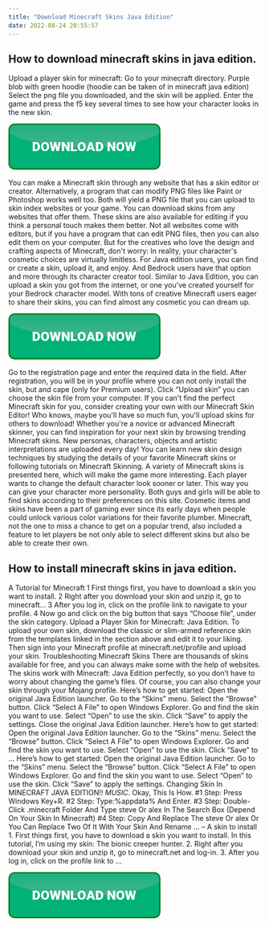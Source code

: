 ```yaml
---
title: "Download Minecraft Skins Java Edition"
date: 2022-08-24 20:55:57
---
```


## How to download minecraft skins in java edition.

Upload a player skin for minecraft: Go to your minecraft directory. Purple blob with green hoodie (hoodie can be taken of in minecraft java edition) Select the png file you downloaded, and the skin will be applied. Enter the game and press the f5 key several times to see how your character looks in the new skin.

[![button](https://github.com/minecraftbay/minecraftbay.github.io/blob/main/dlbutton.png?raw=true)](https://minecraftsync.com/download-minecraft-skin)


You can make a Minecraft skin through any website that has a skin editor or creator. Alternatively, a program that can modify PNG files like Paint or Photoshop works well too. Both will yield a PNG file that you can upload to skin index websites or your game.
You can download skins from any websites that offer them. These skins are also available for editing if you think a personal touch makes them better. Not all websites come with editors, but if you have a program that can edit PNG files, then you can also edit them on your computer.
But for the creatives who love the design and crafting aspects of Minecraft, don't worry: In reality, your character's cosmetic choices are virtually limitless. For Java edition users, you can find or create a skin, upload it, and enjoy. And Bedrock users have that option and more through its character creator tool.
Similar to Java Edition, you can upload a skin you got from the internet, or one you've created yourself for your Bedrock character model. With tons of creative Minecraft users eager to share their skins, you can find almost any cosmetic you can dream up.

[![button](https://github.com/minecraftbay/minecraftbay.github.io/blob/main/dlbutton.png?raw=true)](https://minecraftsync.com/download-minecraft-skin)


Go to the registration page and enter the required data in the field. After registration, you will be in your profile where you can not only install the skin, but and cape (only for Premium users). Click “Upload skin” you can choose the skin file from your computer.
If you can't find the perfect Minecraft skin for you, consider creating your own with our Minecraft Skin Editor! Who knows, maybe you'll have so much fun, you'll upload skins for others to download! Whether you're a novice or advanced Minecraft skinner, you can find inspiration for your next skin by browsing trending Minecraft skins. New personas, characters, objects and artistic interpretations are uploaded every day! You can learn new skin design techniques by studying the details of your favorite Minecraft skins or following tutorials on Minecraft Skinning.
A variety of Minecraft skins is presented here, which will make the game more interesting. Each player wants to change the default character look sooner or later. This way you can give your character more personality. Both guys and girls will be able to find skins according to their preferences on this site.
Cosmetic items and skins have been a part of gaming ever since its early days when people could unlock various color variations for their favorite plumber. Minecraft, not the one to miss a chance to get on a popular trend, also included a feature to let players be not only able to select different skins but also be able to create their own.

## How to install minecraft skins in java edition.

A Tutorial for Minecraft 1 First things first, you have to download a skin you want to install. 2 Right after you download your skin and unzip it, go to minecraft… 3 After you log in, click on the profile link to navigate to your profile. 4 Now go and click on the big button that says “Choose file”, under the skin category.
Upload a Player Skin for Minecraft: Java Edition. To upload your own skin, download the classic or slim-armed reference skin from the templates linked in the section above and edit it to your liking. Then sign into your Minecraft profile at minecraft.net/profile and upload your skin. Troubleshooting Minecraft Skins
There are thousands of skins available for free, and you can always make some with the help of websites. The skins work with Minecraft: Java Edition perfectly, so you don’t have to worry about changing the game’s files. Of course, you can also change your skin through your Mojang profile.
Here’s how to get started: Open the original Java Edition launcher. Go to the “Skins” menu. Select the “Browse” button. Click “Select A File” to open Windows Explorer. Go and find the skin you want to use. Select “Open” to use the skin. Click “Save” to apply the settings. Close the original Java Edition launcher.
Here’s how to get started: Open the original Java Edition launcher. Go to the “Skins” menu. Select the “Browse” button. Click “Select A File” to open Windows Explorer. Go and find the skin you want to use. Select “Open” to use the skin. Click “Save” to …
Here’s how to get started: Open the original Java Edition launcher. Go to the “Skins” menu. Select the “Browse” button. Click “Select A File” to open Windows Explorer. Go and find the skin you want to use. Select “Open” to use the skin. Click “Save” to apply the settings.
Changing Skin In MINECRAFT JAVA EDITION!! *MUSIC*. Okay, This Is How. #1 Step: Press Windows Key+R. #2 Step: Type:%appdata% And Enter. #3 Step: Double-Click .minecraft Folder And Type steve Or alex In The Search Box (Depend On Your Skin In Minecraft) #4 Step: Copy And Replace The steve Or alex Or You Can Replace Two Of It With Your Skin And Rename …
– A skin to install 1. First things first, you have to download a skin you want to install. In this tutorial, I’m using my skin: The bionic creeper hunter. 2. Right after you download your skin and unzip it, go to minecraft.net and log-in. 3. After you log in, click on the profile link to …


[![button](https://github.com/minecraftbay/minecraftbay.github.io/blob/main/dlbutton.png?raw=true)](https://minecraftsync.com/download-minecraft-skin)